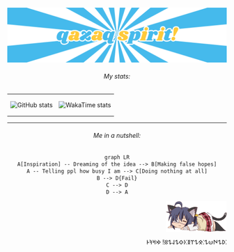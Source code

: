![qazaq spirit](qazaqspirit.png)

<div align="center">
  
  <h6>My stats:</h6>  

  <table>
    <tr>
      <td>
        
  ![GitHub stats](https://github-readme-stats.vercel.app/api?username=merki86&hide_border=true&theme=github_dark&layout=compact&hide_rank=false&show_icons=true&custom_title=GitHub%20Stats)
      </td>
      <td>
  ![WakaTime stats](https://github-readme-stats.vercel.app/api/wakatime?username=serwennn\&layout=compact&hide_border=true&theme=github_dark&rank_icon=github&layout=compact&langs_count=5&custom_title=WakaTime%20Stats)
      </td>
    </tr>
  </table>
  
  ---
  
  <h6>Me in a nutshell:</h6>
  
  ```mermaid
  graph LR
  A[Inspiration] -- Dreaming of the idea --> B[Making false hopes]
  A -- Telling ppl how busy I am --> C[Doing nothing at all]
  B --> D{Fail}
  C --> D
  D --> A
  ```

</div>

<div align="right">
  <img align="top" width="140" src="takanashirikka.png" alt="rikka">
  <p>𐰖𐰁𐰵𐰦𐰁⁚𐰌𐰁𐰼𐰅⁚𐰆𐰬𐰁𐰞𐰁𐰑! 𐰢𐰺𐰚𐰄⁚</p>
  <!-- <p><img align="bottom" width="200" src="qaraotkel.png"></p> -->
</div>
